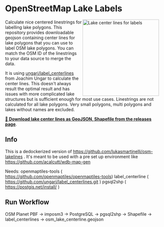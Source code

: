 # OpenStreetMap Lake Labels
<img align="right" alt="Lake center lines for labels" width="250" src="lakelines.png" />

Calculate nice centered linestrings for labelling lake polygons.
This repository provides downloadable geojson containing center lines for lake polygons
that you can use to label OSM lake polygons. You can match the OSM ID of the linestrings to your
data source to merge the data.

It is using [ungarj/label_centerlines](https://github.com/ungarj/label_centerlines) from Joachim Ungar to calculate the center lines. This doesn't always result the optimal result and has issues with more complicated lake structures but is sufficient enough for most use cases. Linestrings are not calculated for all lake polygons. Very small polygons, multi polygons and lakes without names are excluded.

[**:open_file_folder: Download lake center lines as GeoJSON, Shapefile from the releases page**](https://github.com/acalcutt/osm-lakelines/releases/tag/latest).

## Info
This is a dedockerized version of https://github.com/lukasmartinelli/osm-lakelines . It's meant to be used with a pre set up environment like https://github.com/acalcutt/wdb-map-gen

Needs:
openmaptiles-tools ( https://github.com/openmaptiles/openmaptiles-tools)
label_centerline ( https://github.com/ungarj/label_centerlines.git )
pgsql2shp ( https://postgis.net/install/ )

## Run Workflow
OSM Planet PBF -> imposm3 -> PostgreSQL -> pgsql2shp -> Shapefile -> label_centerlines -> osm_lake_centerline.geojson
